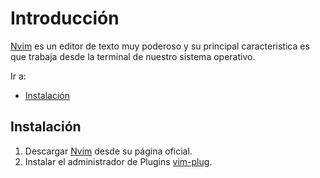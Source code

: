# Introducción

[Nvim](https://neovim.io/) es un editor de texto muy poderoso y su principal
caracteristica es que trabaja desde la terminal de nuestro sistema operativo.

Ir a:
* [Instalación](#Instalación)

## Instalación

  1. Descargar [Nvim](https://neovim.io/) desde su página oficial.
  2. Instalar el administrador de Plugins [vim-plug](https://github.com/junegunn/vim-plug).



